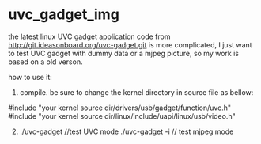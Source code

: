 # uvc_gadget_img
the latest linux UVC gadget application code from http://git.ideasonboard.org/uvc-gadget.git is more complicated, 
I just want to test UVC gadget with dummy data or a mjpeg picture, so my work is based on a old verson.

how to use it:

1. compile.  be sure to change the kernel directory in source file as bellow:

#include "your kernel source dir/drivers/usb/gadget/function/uvc.h"
#include "your kernel source dir/linux/include/uapi/linux/usb/video.h"

2. ./uvc-gadget   //test UVC mode
   ./uvc-gadget -i  // test mjpeg mode

